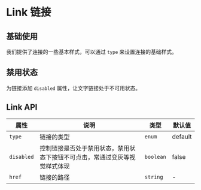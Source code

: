 # Link 链接

## 基础使用

我们提供了连接的一些基本样式，可以通过 `type` 来设置连接的基础样式。

<demo vue="../../example/link/base.vue"></demo>

## 禁用状态

为链接添加 `disabled` 属性，让文字链接处于不可用状态。

<demo vue="../../example/link/disable.vue"></demo>

## Link API

| 属性       | 说明                                                                       | 类型                                            | 默认值  |
| ---------- | -------------------------------------------------------------------------- | ----------------------------------------------- | ------- |
| `type`     | 链接的类型                                                                 | `enum`<Tool value="primary,success,default," /> | default |
| `disabled` | 控制链接是否处于禁用状态，禁用状态下按钮不可点击，常通过变灰等视觉样式体现 | `boolean`                                       | false   |
| `href`     | 链接的路径                                                                 | `string`                                        | -       |
